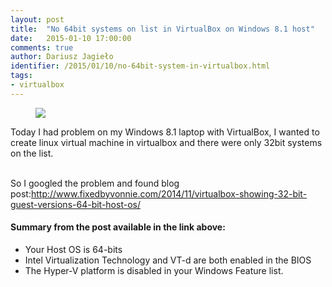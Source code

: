 ```yaml
---
layout: post
title:  "No 64bit systems on list in VirtualBox on Windows 8.1 host"
date:   2015-01-10 17:00:00
comments: true
author: Dariusz Jagieło
identifier: /2015/01/10/no-64bit-system-in-virtualbox.html
tags:
- virtualbox
---
```

<figure class="aligncenter">
    <img src="https://cdn.worldvectorlogo.com/logos/virtualbox.svg" />
</figure>

Today I had problem on my Windows 8.1 laptop with VirtualBox, I wanted to create linux virtual machine in virtualbox and there were only 32bit systems on the list.
<!--more-->
<br />
So I googled the problem and found blog post:<a href="http://www.fixedbyvonnie.com/2014/11/virtualbox-showing-32-bit-guest-versions-64-bit-host-os/">http://www.fixedbyvonnie.com/2014/11/virtualbox-showing-32-bit-guest-versions-64-bit-host-os/</a>

#### Summary from the post available in the link above:

* Your Host OS is 64-bits
* Intel Virtualization Technology and VT-d are both enabled in the BIOS
* The Hyper-V platform is disabled in your Windows Feature list.
